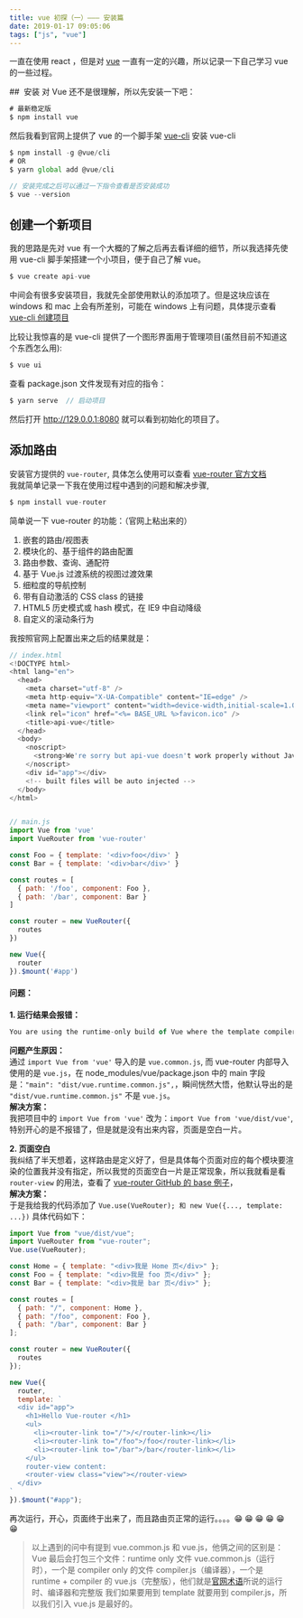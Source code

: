 ```yaml
---
title: vue 初探（一）——— 安装篇
date: 2019-01-17 09:05:06
tags: ["js", "vue"]
---
```


一直在使用 react ，但是对 [vue](https://cn.vuejs.org/v2/guide/installation.html#Vue-Devtools) 一直有一定的兴趣，所以记录一下自己学习 vue 的一些过程。

##  安装
对 Vue 还不是很理解，所以先安装一下吧：

```js
# 最新稳定版
$ npm install vue
```

然后我看到官网上提供了 vue 的一个脚手架 [vue-cli](https://cli.vuejs.org/zh/guide/creating-a-project.html)
安装 vue-cli

```js
$ npm install -g @vue/cli
# OR
$ yarn global add @vue/cli

// 安装完成之后可以通过一下指令查看是否安装成功
$ vue --version
```

## 创建一个新项目

我的思路是先对 vue 有一个大概的了解之后再去看详细的细节，所以我选择先使用 vue-cli 脚手架搭建一个小项目，便于自己了解 vue。

```js
$ vue create api-vue
```

中间会有很多安装项目，我就先全部使用默认的添加项了。但是这块应该在 windows 和 mac 上会有所差别，可能在 windows 上有问题，具体提示查看 [vue-cli 创建项目](https://cli.vuejs.org/zh/guide/creating-a-project.html)

比较让我惊喜的是 vue-cli 提供了一个图形界面用于管理项目(虽然目前不知道这个东西怎么用):

```js
$ vue ui
```

查看 package.json 文件发现有对应的指令：

```js
$ yarn serve  // 启动项目
```

然后打开 http://129.0.0.1:8080 就可以看到初始化的项目了。

## 添加路由

安装官方提供的 `vue-router`, 具体怎么使用可以查看 [vue-router 官方文档](https://router.vuejs.org/zh/installation.html)
<br />
我就简单记录一下我在使用过程中遇到的问题和解决步骤,
<br />

```js
$ npm install vue-router
```

简单说一下 vue-router 的功能：（官网上粘出来的）

1. 嵌套的路由/视图表
2. 模块化的、基于组件的路由配置
3. 路由参数、查询、通配符
4. 基于 Vue.js 过渡系统的视图过渡效果
5. 细粒度的导航控制
6. 带有自动激活的 CSS class 的链接
7. HTML5 历史模式或 hash 模式，在 IE9 中自动降级
8. 自定义的滚动条行为

我按照官网上配置出来之后的结果就是：

```js
// index.html
<!DOCTYPE html>
<html lang="en">
  <head>
    <meta charset="utf-8" />
    <meta http-equiv="X-UA-Compatible" content="IE=edge" />
    <meta name="viewport" content="width=device-width,initial-scale=1.0" />
    <link rel="icon" href="<%= BASE_URL %>favicon.ico" />
    <title>api-vue</title>
  </head>
  <body>
    <noscript>
      <strong>We're sorry but api-vue doesn't work properly without JavaScript enabled. Please enable it to continue.</strong>
    </noscript>
    <div id="app"></div>
    <!-- built files will be auto injected -->
  </body>
</html>


// main.js
import Vue from 'vue'
import VueRouter from 'vue-router'

const Foo = { template: '<div>foo</div>' }
const Bar = { template: '<div>bar</div>' }

const routes = [
  { path: '/foo', component: Foo },
  { path: '/bar', component: Bar }
]

const router = new VueRouter({
  routes
})

new Vue({
  router
}).$mount('#app')
```

#### 问题：

<b>1. 运行结果会报错：</b>

```js
You are using the runtime-only build of Vue where the template compiler is not available. Either pre-compile the templates into render functions, or use the compiler-included build.
```

<b>问题产生原因：</b><br />
通过 `import Vue from 'vue'` 导入的是 `vue.common.js`, 而 vue-router 内部导入使用的是 `vue.js`，在 node_modules/vue/package.json 中的 main 字段是：`"main": "dist/vue.runtime.common.js",`，瞬间恍然大悟，他默认导出的是 `"dist/vue.runtime.common.js"` 不是 `vue.js`。
<br /><b>解决方案：</b><br />
我把项目中的 `import Vue from 'vue'` 改为：`import Vue from 'vue/dist/vue'`, 特别开心的是不报错了，但是就是没有出来内容，页面是空白一片。

<b>2. 页面空白</b><br />
我纠结了半天想着，这样路由是定义好了，但是具体每个页面对应的每个模块要渲染的位置我并没有指定，所以我觉的页面空白一片是正常现象，所以我就看是看 `router-view` 的用法，查看了 [vue-router GitHub 的 base 例子](https://github.com/vuejs/vue-router/tree/dev/examples/basic)，
<br />
<b>解决方案：</b><br />
于是我给我的代码添加了 `Vue.use(VueRouter); 和 new Vue({..., template: ...})` 具体代码如下：

```js
import Vue from "vue/dist/vue";
import VueRouter from "vue-router";
Vue.use(VueRouter);

const Home = { template: "<div>我是 Home 页</div>" };
const Foo = { template: "<div>我是 foo 页</div>" };
const Bar = { template: "<div>我是 bar 页</div>" };

const routes = [
  { path: "/", component: Home },
  { path: "/foo", component: Foo },
  { path: "/bar", component: Bar }
];

const router = new VueRouter({
  routes
});

new Vue({
  router,
  template: `
  <div id="app">
    <h1>Hello Vue-router </h1>
    <ul>
      <li><router-link to="/">/</router-link></li>
      <li><router-link to="/foo">/foo</router-link></li>
      <li><router-link to="/bar">/bar</router-link></li>
    </ul>
    router-view content:
    <router-view class="view"></router-view>
  </div>
`
}).$mount("#app");
```
再次运行，开心，页面终于出来了，而且路由页正常的运行。。。。😁 😁 😁 😁 😁 😁


> 以上遇到的问中有提到 vue.common.js 和 vue.js，他俩之间的区别是：
> Vue 最后会打包三个文件：runtime only 文件 vue.common.js（运行时），一个是 compiler only 的文件 compiler.js（编译器），一个是 runtime + compiler 的 vue.js（完整版），他们就是[官网术语](https://cn.vuejs.org/v2/guide/installation.html#%E6%9C%AF%E8%AF%AD)所说的运行时、编译器和完整版
> 我们如果要用到 template 就要用到 compiler.js，所以我们引入 vue.js 是最好的。